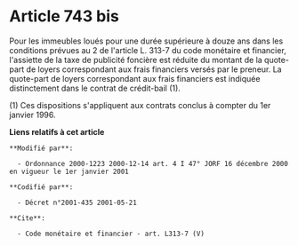 # Article 743 bis

Pour les immeubles loués pour une durée supérieure à douze ans dans les conditions prévues au 2 de l'article L. 313-7 du code
monétaire et financier, l'assiette de la taxe de publicité foncière est réduite du montant de la quote-part de loyers
correspondant aux frais financiers versés par le preneur. La quote-part de loyers correspondant aux frais financiers est
indiquée distinctement dans le contrat de crédit-bail (1). 

(1) Ces dispositions s'appliquent aux contrats conclus à compter du 1er janvier 1996.

**Liens relatifs à cet article**

	**Modifié par**:

	  - Ordonnance 2000-1223 2000-12-14 art. 4 I 47° JORF 16 décembre 2000 en vigueur le 1er janvier 2001

	**Codifié par**:

	  - Décret n°2001-435 2001-05-21

	**Cite**:

	  - Code monétaire et financier - art. L313-7 (V)
